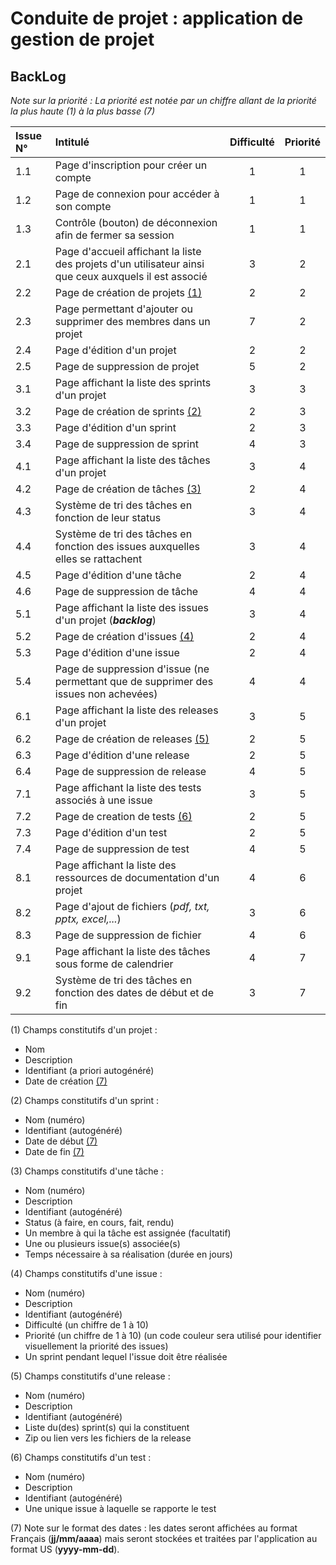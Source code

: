 # Conduite de projet : application de gestion de projet


## BackLog

_Note sur la priorité : La priorité est notée par un chiffre allant de la priorité la plus haute (1) à  la plus basse (7)_ 

| Issue N°   | Intitulé                 | Difficulté | Priorité |
|:-----------|:-------------------------|:----------:|:--------:|
| 1.1 | Page d'inscription pour créer un compte | 1 | 1 |
| 1.2 | Page de connexion pour accéder à son compte | 1 | 1 |
| 1.3 | Contrôle (bouton) de déconnexion afin de fermer sa session | 1 | 1 |
| 2.1 | Page d'accueil affichant la liste des projets d'un utilisateur ainsi que ceux auxquels il est associé | 3 | 2 |
| 2.2 | Page de création de projets [(1)](#projectDefinition) | 2 | 2 |
| 2.3 | Page permettant d'ajouter ou supprimer des membres dans un projet | 7 | 2 |
| 2.4 | Page d'édition d'un projet | 2 | 2 |
| 2.5 | Page de suppression de projet | 5 | 2 |
| 3.1 | Page affichant la liste des sprints d'un projet | 3 | 3 |
| 3.2 | Page de création de sprints [(2)](#sprintDefinition) | 2 | 3 |
| 3.3 | Page d'édition d'un sprint | 2 | 3 |
| 3.4 | Page de suppression de sprint | 4 | 3 |
| 4.1 | Page affichant la liste des tâches d'un projet | 3 | 4 |
| 4.2 | Page de création de tâches [(3)](#taskDefinition) | 2 | 4 |
| 4.3 | Système de tri des tâches en fonction de leur status | 3 | 4 |
| 4.4 | Système de tri des tâches en fonction des issues auxquelles elles se rattachent | 3 | 4 |
| 4.5 | Page d'édition d'une tâche | 2 | 4 |
| 4.6 | Page de suppression de tâche | 4 | 4 |
| 5.1 | Page affichant la liste des issues d'un projet (**_backlog_**) | 3 | 4 |
| 5.2 | Page de création d'issues [(4)](#issueDefinition) | 2 | 4 |
| 5.3 | Page d'édition d'une issue | 2 | 4 |
| 5.4 | Page de suppression d'issue (ne permettant que de supprimer des issues non achevées) | 4 | 4 |
| 6.1 | Page affichant la liste des releases d'un projet | 3 | 5 |
| 6.2 | Page de création de releases [(5)](#releaseDefinition) | 2 | 5 |
| 6.3 | Page d'édition d'une release | 2 | 5 |
| 6.4 | Page de suppression de release | 4 | 5 |
| 7.1 | Page affichant la liste des tests associés à une issue | 3 | 5 |
| 7.2 | Page de creation de tests [(6)](#testDefinition) | 2 | 5 |
| 7.3 | Page d'édition d'un test | 2 | 5 |
| 7.4 | Page de suppression de test | 4 | 5 |
| 8.1 | Page affichant la liste des ressources de documentation d'un projet | 4 | 6 |
| 8.2 | Page d'ajout de fichiers (_pdf, txt, pptx, excel,..._) | 3 | 6 |
| 8.3 | Page de suppression de fichier | 4 | 6 |
| 9.1 | Page affichant la liste des tâches sous forme de calendrier | 4 | 7 |
| 9.2 | Système de tri des tâches en fonction des dates de début et de fin | 3 | 7 |

<a id="projectDefinition"></a>(1) Champs constitutifs d'un projet :
* Nom
* Description
* Identifiant (a priori autogénéré)
* Date de création [(7)](#dateNote)

<a id="sprintDefinition"></a>(2) Champs constitutifs d'un sprint :
* Nom (numéro)
* Identifiant (autogénéré)
* Date de début [(7)](#dateNote)
* Date de fin [(7)](#dateNote)

<a id="taskDefinition"></a>(3) Champs constitutifs d'une tâche :
* Nom (numéro)
* Description
* Identifiant (autogénéré)
* Status (à faire, en cours, fait, rendu)
* Un membre à qui la tâche est assignée (facultatif)
* Une ou plusieurs issue(s) associée(s)
* Temps nécessaire à sa réalisation (durée en jours)

<a id="issueDefinition"></a>(4) Champs constitutifs d'une issue :
* Nom (numéro)
* Description
* Identifiant (autogénéré)
* Difficulté (un chiffre de 1 à 10)
* Priorité (un chiffre de 1 à 10) (un code couleur sera utilisé pour identifier visuellement la priorité des issues)
* Un sprint pendant lequel l'issue doit être réalisée

<a id="releaseDefinition"></a>(5) Champs constitutifs d'une release :
* Nom (numéro)
* Description
* Identifiant (autogénéré)
* Liste du(des) sprint(s) qui la constituent
* Zip ou lien vers les fichiers de la release

<a id="testDefinition"></a>(6) Champs constitutifs d'un test :
* Nom (numéro)
* Description
* Identifiant (autogénéré)
* Une unique issue à laquelle se rapporte le test

<a id="dateNote"></a>(7) Note sur le format des dates : les dates seront affichées au format Français (**jj/mm/aaaa**) mais seront stockées et traitées par l'application au format US (**yyyy-mm-dd**).